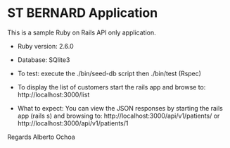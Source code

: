 # ST BERNARD Application

This is a sample Ruby on Rails API only application.

* Ruby version: 2.6.0

* Database: SQlite3

* To test: execute the ./bin/seed-db script then ./bin/test (Rspec)

* To display the list of customers start the rails app and browse to: http://localhost:3000/list

* What to expect:  You can view the JSON responses by starting the rails app (rails s) and browsing to: http://localhost:3000/api/v1/patients/  or http://localhost:3000/api/v1/patients/1  

Regards
Alberto Ochoa
